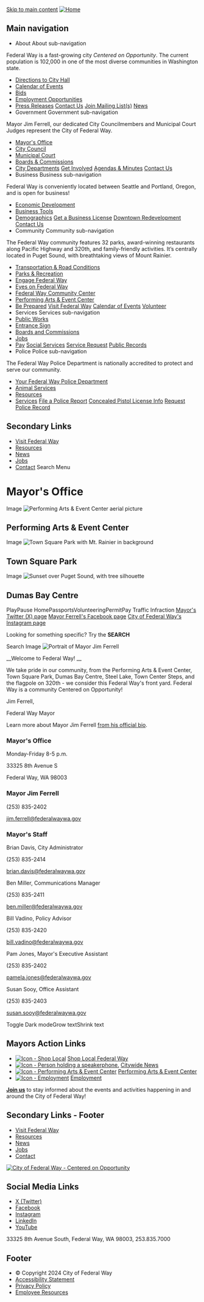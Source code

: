  [Skip to main content](https://www.federalwaywa.gov/mayors-office#main-content)   [![Home](images/4b3acf3a7f52299e57fafb27d83b9d938f1038ada885b008b1d9aa979b1db320.png)](https://www.federalwaywa.gov/)  

## Main navigation

 *  About About sub-navigation   

Federal Way is a fast-growing city  *Centered on Opportunity*. The current population is 102,000 in one of the most diverse communities in Washington state.  

   *  [Directions to City Hall](https://www.federalwaywa.gov/page/directions-city-hallcourtpolice)  
   *  [Calendar of Events](https://www.federalwaywa.gov/calendar)  
   *  [Bids](https://www.federalwaywa.gov/bids)  
   *  [Employment Opportunities](https://www.governmentjobs.com/careers/federalway)  
   *  [Press Releases](https://www.federalwaywa.gov/page/press-releases)   [Contact Us](https://www.federalwaywa.gov/page/contact-us)   [Join Mailing List(s)](https://www.federalwaywa.gov/page/e-newsletter-sign)   [News](https://www.federalwaywa.gov/page/press-releases)  
 *  Government Government sub-navigation   

Mayor Jim Ferrell, our dedicated City Councilmembers and Municipal Court Judges represent the City of Federal Way.   

   *  [Mayor's Office](https://www.federalwaywa.gov/mayors-office)  
   *  [City Council](https://www.federalwaywa.gov/city-council)  
   *  [Municipal Court](https://www.federalwaywa.gov/municipal-court)  
   *  [Boards & Commissions](https://www.federalwaywa.gov/boards-commissions)  
   *  [City Departments](https://www.federalwaywa.gov/page/departments)   [Get Involved](https://engagefw.com/)   [Agendas & Minutes](https://www.federalwaywa.gov/page/agendas-and-minutes)   [Contact Us](https://www.federalwaywa.gov/page/contact-us)  
 *  Business Business sub-navigation   

Federal Way is conveniently located between Seattle and Portland, Oregon, and is open for business!   

   *  [Economic Development](https://www.federalwaywa.gov/economic-development)  
   *  [Business Tools](https://www.federalwaywa.gov/page/business-tools)  
   *  [Demographics](https://www.federalwaywa.gov/page/demographics)   [Get a Business License](https://www.federalwaywa.gov/page/business-license)   [Downtown Redevelopment](https://www.federalwaywa.gov/page/downtown-redevelopment)   [Contact Us](https://www.federalwaywa.gov/economic-development)  
 *  Community Community sub-navigation   

The Federal Way community features 32 parks, award-winning restaurants along Pacific Highway and 320th, and family-friendly activities. It’s centrally located in Puget Sound, with breathtaking views of Mount Rainier.  

   *  [Transportation & Road Conditions](https://www.federalwaywa.gov/page/roadway-conditions)  
   *  [Parks & Recreation](https://www.federalwaywa.gov/parks)  
   *  [Engage Federal Way](https://engagefw.com/)  
   *  [Eyes on Federal Way](https://www.federalwaywa.gov/page/eyes-federal-way-0)  
   *  [Federal Way Community Center](https://itallhappenshere.org/)  
   *  [Performing Arts & Event Center](https://fwpaec.org/)  
   *  [Be Prepared](https://www.federalwaywa.gov/emergency-management)   [Visit Federal Way](https://visitfw.org/)   [Calendar of Events](https://www.federalwaywa.gov/calendar/month)   [Volunteer](https://www.federalwaywa.gov/page/volunteering-federal-way)  
 *  Services Services sub-navigation 
   *  [Public Works](https://www.federalwaywa.gov/public-works)  
   *  [Entrance Sign](https://www.federalwaywa.gov/sites/default/files/2024-02/EntranceSignDisplayApplicationForm.pdf)  
   *  [Boards and Commissions](https://www.federalwaywa.gov/page/boards-commissions)  
   *  [Jobs](https://www.governmentjobs.com/careers/federalway)  
   *  [Pay](https://www.federalwaywa.gov/page/pay)   [Social Services](https://www.federalwaywa.gov/page/community-social-services)   [Service Request](https://www.federalwaywa.gov/page/eyes-federal-way-0)   [Public Records](https://www.federalwaywa.gov/page/public-records)  
 *  Police Police sub-navigation   

The Federal Way Police Department is nationally accredited to protect and serve our community.  

   *  [Your Federal Way Police Department](https://www.federalwaywa.gov/police-0)  
   *  [Animal Services](https://www.federalwaywa.gov/page/animal-services-unit)  
   *  [Resources](https://www.federalwaywa.gov/page/police-resources)  
   *  [Services](https://www.federalwaywa.gov/page/police-service-request)   [File a Police Report](https://www.federalwaywa.gov/page/file-police-report-online)   [Concealed Pistol License Info](https://www.federalwaywa.gov/page/concealed-pistol-license-cpl-appointment-request-form-0)   [Request Police Record](https://federalway.justfoia.com/publicportal/home/newrequest)  

## Secondary Links

 *  [Visit Federal Way](https://visitfw.org/) 
 *  [Resources](https://www.federalwaywa.gov/page/resources-and-help) 
 *  [News](https://www.federalwaywa.gov/page/federal-way-citywide-news) 
 *  [Jobs](https://www.governmentjobs.com/careers/federalway) 
 *  [Contact](https://www.federalwaywa.gov/page/contact-us) 
 Search Menu  []()  

# Mayor's Office

 Image  ![Performing Arts & Event Center aerial picture](images/88652f005090f1a8ff5e33dc125ff66cb1cf7f007ae86098471eb22f8ae0a8fb.webp?itok=riiG6aUI)  

## Performing Arts & Event Center

 Image  ![Town Square Park with Mt. Rainier in background](images/ea3b974495034ecfc60323c2a06ea57ec75adc95691dce4ff8d6a9b80d70704e.webp?itok=dz48LAVw)  

## Town Square Park

 Image  ![Sunset over Puget Sound, with tree silhouette](images/06135087c86932d7168823cf88d6573278ef8fa3a7152c1ea302bbcff9040656.webp?itok=CKjNWTjX)  

## Dumas Bay Centre

 PlayPause HomePassportsVolunteeringPermitPay Traffic Infraction  [Mayor's Twitter (X) page](https://twitter.com/WAFederalWay)   [Mayor Ferrell's Facebook page](https://www.facebook.com/MayorJimFerrell)   [City of Federal Way's Instagram page](https://www.instagram.com/fedwaywa/?next=/fedwaywa/)  

Looking for something specific? Try the __SEARCH__  

Search Image  ![Portrait of Mayor Jim Ferrell](images/d50151e0588c194dfe130fc54a95cb2b15dcffa5e5b2abd0b675b87f3d0b2a6d.jpg?itok=XHu4PRqY)  

 __Welcome to Federal Way! __ 

We take pride in our community, from the Performing Arts & Event Center, Town Square Park, Dumas Bay Centre, Steel Lake, Town Center Steps, and the flagpole on 320th - we consider this Federal Way's front yard. Federal Way is a community Centered on Opportunity!

Jim Ferrell, 

Federal Way Mayor 

Learn more about Mayor Jim Ferrell [from his official bio](https://www.federalwaywa.gov/page/about-jim-ferrell).

### Mayor's Office

Monday-Friday 8-5 p.m.

33325 8th Avenue S

Federal Way, WA 98003

### Mayor Jim Ferrell

(253) 835-2402 

 [jim.ferrell@federalwaywa.gov](mailto:Jim.Ferrell@federalwaywa.gov) 

### Mayor's Staff

Brian Davis, City Administrator

(253) 835-2414

 [brian.davis@federalwaywa.gov](mailto:brian.davis@federalwaywa.gov) 

Ben Miller, Communications Manager

(253) 835-2411

 [ben.miller@federalwaywa.gov](mailto:brian.davis@federalwaywa.gov) 

Bill Vadino, Policy Advisor

(253) 835-2420

 [bill.vadino@federalwaywa.gov](mailto:bill.vadino@federalwaywa.gov) 

Pam Jones, Mayor's Executive Assistant

(253) 835-2402

 [pamela.jones@federalwaywa.gov](mailto:pamela.jones@federalwaywa.gov) 

Susan Sooy, Office Assistant

(253) 835-2403

 [susan.sooy@federalwaywa.gov](mailto:susan.sooy@federalwaywa.gov) 

 

 Toggle Dark modeGrow textShrink text 

## Mayors Action Links

 *  [![Icon - Shop Local](images/dbec50119c89940ff4933e454625318ceeb0ff55d9ff79a3a439136ae243cad0.svg)](https://shoplocalfedway.com/)  [Shop Local Federal Way](https://shoplocalfedway.com/) 
 *  [![Icon - Person holding a speakerphone.](images/3701913ae41aa00393454b3564c260c6613a7cfddaccebd1954b1c91490bffbf.svg)](https://www.federalwaywa.gov/banner/federal-way-citywide-news)  [Citywide News](https://www.federalwaywa.gov/banner/federal-way-citywide-news) 
 *  [![Icon - Performing Arts & Event Center](images/40da1ab76dbd9440500c5ca429f4eb418d722df9c35e1d5f17c600d4aaa6ec9d.svg)](https://fwpaec.org/)  [Performing Arts & Event Center](https://fwpaec.org/) 
 *  [![Icon - Employment](images/2fa321aed4f8ab8dbd820c4319a6d78e6b813a27aad0a97d99bffa36f2d9ea2f.svg)](https://www.governmentjobs.com/careers/federalway)  [Employment](https://www.governmentjobs.com/careers/federalway) 

 [__Join us__](https://www.federalwaywa.gov/page/e-newsletter-sign) to stay informed about the events and activities happening in and around the City of Federal Way!

## Secondary Links - Footer

 *  [Visit Federal Way](https://visitfw.org/) 
 *  [Resources](https://www.federalwaywa.gov/page/resources-and-help) 
 *  [News](https://www.federalwaywa.gov/page/federal-way-citywide-news) 
 *  [Jobs](https://www.governmentjobs.com/careers/federalway) 
 *  [Contact](https://www.federalwaywa.gov/page/contact-us) 

 [![City of Federal Way - Centered on Opportunity](images/77bc4bc229c3ae6fdb842f76323dc5ca6e1f3b9312d552f7362fa9471f341fc7.png)](https://www.federalwaywa.gov/) 

## Social Media Links

 *  [X (Twitter)](https://twitter.com/wafederalway) 
 *  [Facebook](https://www.facebook.com/CityofFederalWay) 
 *  [Instagram](https://www.instagram.com/fedwaywa/) 
 *  [LinkedIn](https://www.linkedin.com/company/city-of-federal-way/) 
 *  [YouTube](https://www.youtube.com/user/FWcommunications) 

33325 8th Avenue South, Federal Way, WA 98003, 253.835.7000

## Footer

 *  © Copyright 2024 City of Federal Way 
 *  [Accessibility Statement](https://www.federalwaywa.gov/page/website-accessibility-statement) 
 *  [Privacy Policy](https://www.federalwaywa.gov/page/website-privacy-policy) 
 *  [Employee Resources](https://www.federalwaywa.gov/page/employee-resources) 
 